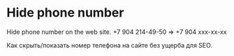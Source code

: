 # Hide phone number
Hide phone number on the web site. 
+7 904 214-49-50  => +7 904 ххх-xx-xx

Как скрыть/показать номер телефона на сайте без ущерба для SEO.
